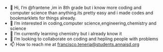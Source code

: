 - 👋 Hi, I’m @frantene ,im in 8th grade but i know more coding and computer science than anything.its pretty easy and i made codes and bookmarklets for things already.
- 👀 I’m interested in coding,computer science,engineering,chemistry and science
- 🌱 I’m currently learning chemistry but i already know it
- 💞️ I’m looking to collaborate on coding and hepling people with problems
- 📫 How to reach me at francisco.teneria@students.annaisd.org

<!---
frantene/frantene is a ✨ special ✨ repository because its `README.md` (this file) appears on your GitHub profile.
You can click the Preview link to take a look at your changes.
--->
